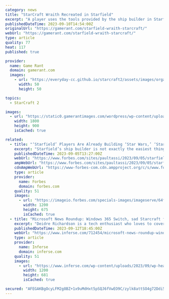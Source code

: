 ```yaml
---
category: news
title: "StarCraft Wraith Recreated in Starfield"
excerpt: "A player uses the tools provided by the ship builder in Starfield to recreate the Terran Wraith from Starcraft 2 with impressive accuracy. Starfield's ship builder has allowed players to recreate ..."
publishedDateTime: 2023-09-10T14:54:00Z
originalUrl: "https://gamerant.com/starfield-wraith-starcraft/"
webUrl: "https://gamerant.com/starfield-wraith-starcraft/"
type: article
quality: 77
heat: 117
published: true

provider:
  name: Game Rant
  domain: gamerant.com
  images:
    - url: "https://everyday-cc.github.io/starcraft2/assets/images/organizations/gamerant.com-50x50.jpg"
      width: 50
      height: 50

topics:
  - StarCraft 2

images:
  - url: "https://static0.gamerantimages.com/wordpress/wp-content/uploads/2023/09/starfield-11.jpg"
    width: 1800
    height: 900
    isCached: true

related:
  - title: "‘Starfield’ Players Are Already Building ‘Star Wars,’ ‘StarCraft’ And ‘Halo’ Ships"
    excerpt: "Starfield’s ship builder is not exactly the easiest thing to learn how to use, but after a few days now, players have begun figuring it out and making insane creations."
    publishedDateTime: 2023-09-05T13:27:00Z
    webUrl: "https://www.forbes.com/sites/paultassi/2023/09/05/starfield-players-are-already-building-star-wars-starcraft-and-halo-ships/"
    ampWebUrl: "https://www.forbes.com/sites/paultassi/2023/09/05/starfield-players-are-already-building-star-wars-starcraft-and-halo-ships/amp/"
    cdnAmpWebUrl: "https://www-forbes-com.cdn.ampproject.org/c/s/www.forbes.com/sites/paultassi/2023/09/05/starfield-players-are-already-building-star-wars-starcraft-and-halo-ships/amp/"
    type: article
    provider:
      name: Forbes
      domain: forbes.com
    quality: 51
    images:
      - url: "https://imageio.forbes.com/specials-images/imageserve/64f7297ea04142914685cc97/0x0.jpg?format=jpg&width=1200"
        width: 1200
        height: 675
        isCached: true
  - title: "Microsoft News Roundup: Windows 365 Switch, sad Starcraft fans … – Yahoo Life"
    excerpt: "Deidre Richardson is a tech enthusiast who loves to cover the latest news on smartphones, tablets, and mobile gadgets. A graduate of the University of North Carolina at Chapel Hill (B.A, History/Music), you can always find her rocking her Samsung Galaxy Note 3 and LG Nexus 5 on a regular basis."
    publishedDateTime: 2023-09-12T18:45:00Z
    webUrl: "https://www.inferse.com/712454/microsoft-news-roundup-windows-365-switch-sad-starcraft-fans-yahoo-life/"
    type: article
    provider:
      name: Inferse
      domain: inferse.com
    quality: 51
    images:
      - url: "https://www.inferse.com/wp-content/uploads/2023/09/wp-header-logo-3395.png"
        width: 1200
        height: 681
        isCached: true

secured: "AFEGAKBgOcyLFM2g8BZ+1x9uMdHxt5pSQJ6fVwEO9C/zylk8attSO4g72Ddi5QW4rQHRhATJ2jJVvDVuGb3oOZ6pDxRV+71eG95fUMEVG5npqjacfefBBggA/vUUuy102lOrcDoDBy1cZZIXG5Mz77NzJLiQiWdQJb6mt2cqIxDFbmAqu7VGk/V0e7vm/AWHCUqRATzVGL29NIn4DZsMpvSvrZi2heol89hMB0i0R7Uk10bITUeztn2RVbFRwndXXAQX+BBk3Y2JFM9Qm1BbnAtwFj6g97jm3sYzNnXL1WsVfmqQ1E2FDCgXT6FKPgjfoiHqApsLcqIekD+iuJfOXgRt28huOsTcluzdH6RADQM=;ewYuPC0oNxkMk4UmCVA5JQ=="
---
```


